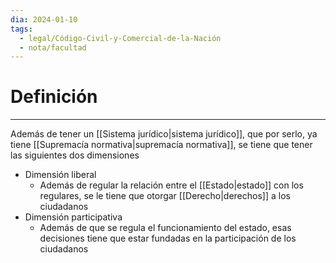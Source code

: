 ```yaml
---
dia: 2024-01-10
tags:
  - legal/Código-Civil-y-Comercial-de-la-Nación
  - nota/facultad
---
```

# Definición
---
Además de tener un [[Sistema jurídico|sistema jurídico]], que por serlo, ya tiene [[Supremacía normativa|supremacía normativa]], se tiene que tener las siguientes dos dimensiones
* Dimensión liberal
	* Además de regular la relación entre el [[Estado|estado]] con los regulares, se le tiene que otorgar [[Derecho|derechos]] a los ciudadanos
* Dimensión participativa
	* Además de que se regula el funcionamiento del estado, esas decisiones tiene que estar fundadas en la participación de los ciudadanos